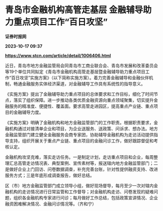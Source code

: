 # 青岛市金融机构高管走基层 金融辅导助力重点项目工作“百日攻坚”
**证券时报网**

**2023-10-17 09:37**

**https://www.stcn.com/article/detail/1006406.html**

近日，青岛市地方金融监管局会同青岛市工商业联合会、青岛市发展和改革委员会等19个单位共同拟定《青岛市金融机构高管走基层暨金融辅导助力重点项目工作“百日攻坚”实施方案》（以下简称实施方案）。着力完善金融辅导和金融伙伴机制，畅通金融服务实体经济渠道，对金融辅导工作具有系统性的指导意义。

《实施方案》提出了金融辅导助力重点项目的总体要求和工作目标，细化了时间节点，落实了组织保障。进一步推动各类优质金融资源向重点领域聚集，切实提升金融服务的精准度、便捷性、覆盖面。要求高管走进园区，提高重点产业链、重点项目的金融辅导力度。

《实施方案》明确了金融机构和地方金融监管部门的工作职责。根据职责要求，金融机构通过对接清单企业和项目，为企业送服务、送政策、问诉求、想办法。地方金融监管部门建立健全金融服务会商专家团，协助辅导金融机构为走访活动提供指导支持，组织开展关于重点产业链、重点项目的金融问诊工作，做好跟踪督促和考核认定。

金融机构攻坚克难，落实走访任务。一是制定计划，走访重点项目和企业，每周整理汇总高管走访情况表、典型案例、宣传素材等，报送辖内地方金融监管部门；二是做好企业上门回访、问卷数据调查，补充完善台账，针对性提供融资支持、改进服务方式；三是年底形成调查报告，做好总结。

区（市）地方金融监管部门成立领导小组，做好现场督导，每月至少一次对辖内金融机构的走访情况进行日常监管和工作督导；对金融机构走访、问卷发现的疑难问题，组织各金融机构专家进行问诊；每月做好工作总结，包括政策宣讲情况、企业融资困难解决情况、金融问诊情况等。（齐和宁）